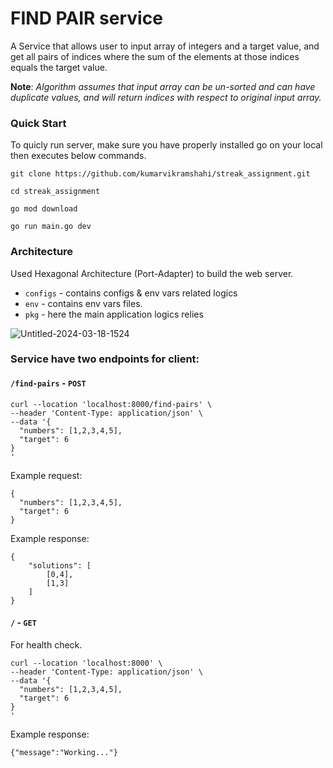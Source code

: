 # FIND PAIR service
A Service that allows user to input array of integers and a target value, and get all pairs of indices where the sum of the elements at those indices equals the target value.

**Note**: *Algorithm assumes that input array can be un-sorted and can have duplicate values, and will return indices with respect to original input array.*

### Quick Start
To quicly run server, make sure you have properly installed go on your local then executes below commands.

```
git clone https://github.com/kumarvikramshahi/streak_assignment.git
```

```
cd streak_assignment
```
```
go mod download
```
```
go run main.go dev
```

### Architecture
Used Hexagonal Architecture (Port-Adapter) to build the web server.

* `configs` - contains configs & env vars related logics
* `env` - contains env vars files.
* `pkg` - here the main application logics relies
  
![Untitled-2024-03-18-1524](https://github.com/user-attachments/assets/90757274-c294-41a0-8723-8a4eede27341)



### Service have two endpoints for client:

#### `/find-pairs`  -  `POST`

```
curl --location 'localhost:8000/find-pairs' \
--header 'Content-Type: application/json' \
--data '{
  "numbers": [1,2,3,4,5],
  "target": 6
}
'
```
Example request:
```
{
  "numbers": [1,2,3,4,5],
  "target": 6
}
```
Example response:
```
{
    "solutions": [
        [0,4],
        [1,3]
    ]
}
```

#### `/` - `GET`
For health check.
```
curl --location 'localhost:8000' \
--header 'Content-Type: application/json' \
--data '{
  "numbers": [1,2,3,4,5],
  "target": 6
}
'
```
Example response:
```
{"message":"Working..."}
```

